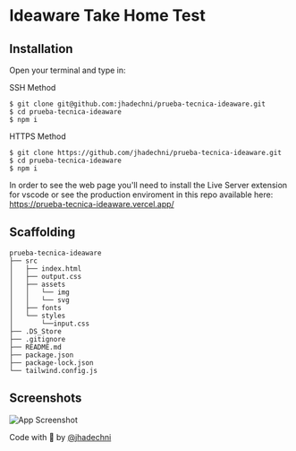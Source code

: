 
# Ideaware Take Home Test



## Installation

Open your terminal and type in:

SSH Method
```
$ git clone git@github.com:jhadechni/prueba-tecnica-ideaware.git
$ cd prueba-tecnica-ideaware
$ npm i
```
HTTPS Method
```
$ git clone https://github.com/jhadechni/prueba-tecnica-ideaware.git
$ cd prueba-tecnica-ideaware
$ npm i
```

In order to see the web page you'll need to install the Live Server extension for vscode or see the production enviroment in this repo available here: https://prueba-tecnica-ideaware.vercel.app/
    
## Scaffolding

``` text
prueba-tecnica-ideaware
├── src
│   ├── index.html
│   ├── output.css 
│   ├── assets
│   │   └── img
│   │   └── svg
│   ├── fonts
│   └── styles
│       └──input.css
├── .DS_Store
├── .gitignore
├── README.md
├── package.json
├── package-lock.json
└── tailwind.config.js
```
## Screenshots

![App Screenshot](https://cdn.discordapp.com/attachments/699032200913616916/1016109662665457765/Screen_Shot_2022-09-04_at_5.16.53_PM.png)


Code with 💙 by [@jhadechni](https://github.com/jhadechni)
